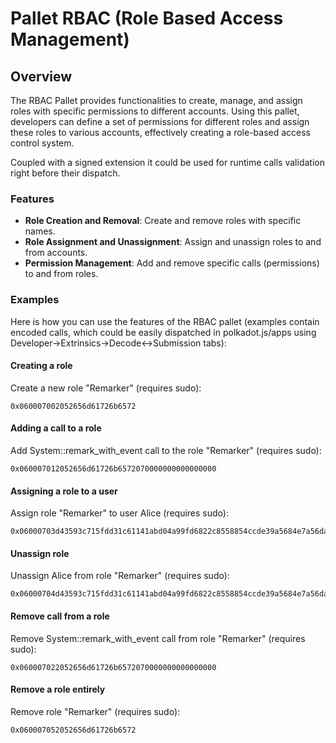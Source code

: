 # Pallet RBAC (Role Based Access Management)

## Overview

The RBAC Pallet provides functionalities to create, manage, and assign roles with specific permissions to different accounts. Using this pallet, developers can define a set of permissions for different roles and assign these roles to various accounts, effectively creating a role-based access control system.

Coupled with a signed extension it could be used for runtime calls validation right before their dispatch.

### Features

- **Role Creation and Removal**: Create and remove roles with specific names.
- **Role Assignment and Unassignment**: Assign and unassign roles to and from accounts.
- **Permission Management**: Add and remove specific calls (permissions) to and from roles.

### Examples

Here is how you can use the features of the RBAC pallet (examples contain encoded calls, which could be easily dispatched in polkadot.js/apps using Developer->Extrinsics->Decode<->Submission tabs):

#### Creating a role
Create a new role "Remarker" (requires sudo):
```
0x060007002052656d61726b6572
```

#### Adding a call to a role
Add System::remark_with_event call to the role "Remarker" (requires sudo):
```
0x060007012052656d61726b6572070000000000000000
```

#### Assigning a role to a user
Assign role "Remarker" to user Alice (requires sudo):
```
0x06000703d43593c715fdd31c61141abd04a99fd6822c8558854ccde39a5684e7a56da27d2052656d61726b6572
```

#### Unassign role
Unassign Alice from role "Remarker" (requires sudo):
```
0x06000704d43593c715fdd31c61141abd04a99fd6822c8558854ccde39a5684e7a56da27d2052656d61726b6572
```

#### Remove call from a role
Remove System::remark_with_event call from role "Remarker" (requires sudo):
```
0x060007022052656d61726b6572070000000000000000
```

#### Remove a role entirely
Remove role "Remarker" (requires sudo):
```
0x060007052052656d61726b6572
```

